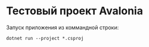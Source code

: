 # Тестовый проект Avalonia

Запуск приложения из коммандной строки:
```console
dotnet run --project *.csproj
```